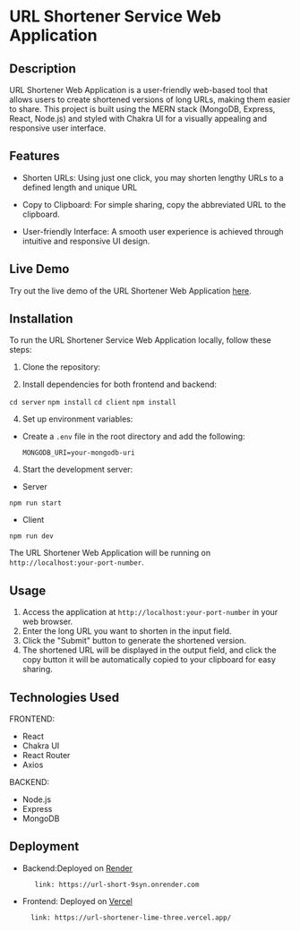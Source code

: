 # URL Shortener Service  Web Application

## Description
URL Shortener Web Application is a user-friendly web-based tool that allows users to create shortened versions of long URLs, making them easier to share. This project is built using the MERN stack (MongoDB, Express, React, Node.js) and styled with Chakra UI for a visually appealing and responsive user interface.

## Features
- Shorten URLs: Using just one click, you may shorten lengthy URLs to a defined length and unique URL

- Copy to Clipboard: For simple sharing, copy the abbreviated URL to the clipboard.

- User-friendly Interface: A smooth user experience is achieved through intuitive and responsive UI design.




## Live Demo
Try out the live demo of the URL Shortener Web Application [here](https://url-shortener-lime-three.vercel.app/).

## Installation
To run the URL Shortener Service Web Application locally, follow these steps:

1. Clone the repository:

2. Install dependencies for both frontend and backend:
   
```cd server```
```npm install```
```cd client```
```npm install```

4. Set up environment variables:
- Create a `.env` file in the root directory and add the following:
  ```
  MONGODB_URI=your-mongodb-uri
  
  ```

4. Start the development server:

  - Server 
  
  ```npm run start```

  - Client
  
   ```npm run dev```

The URL Shortener Web Application will be running on `http://localhost:your-port-number`.

## Usage
1. Access the application at `http://localhost:your-port-number` in your web browser.
2. Enter the long URL you want to shorten in the input field.
3. Click the "Submit" button to generate the shortened version.
4. The shortened URL will be displayed in the output field, and click the copy button it will be automatically copied to your clipboard for easy sharing.

## Technologies Used
 FRONTEND:

- React
- Chakra UI
- React Router
- Axios

 BACKEND:

- Node.js
- Express
- MongoDB 

## Deployment
- Backend:Deployed on [Render](https://render.com)

         link: https://url-short-9syn.onrender.com

- Frontend: Deployed on [Vercel](https://vercel.com)

        link: https://url-shortener-lime-three.vercel.app/


